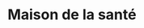 ---
title: "Maison de la santé"
url: /arette/maison-de-la-sante/
shop: approvisionnement médical
---